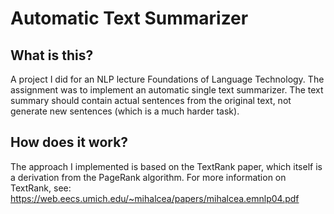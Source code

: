 # Automatic Text Summarizer

## What is this?
A project I did for an NLP lecture Foundations of Language Technology. The assignment was to implement an automatic single text summarizer.
The text summary should contain actual sentences from the original text, not generate new sentences (which is a much harder task).

## How does it work?
The approach I implemented is based on the TextRank paper, which itself is a derivation from the PageRank algorithm. 
For more information on TextRank, see: https://web.eecs.umich.edu/~mihalcea/papers/mihalcea.emnlp04.pdf
